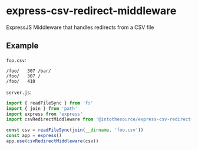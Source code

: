 # express-csv-redirect-middleware

ExpressJS Middleware that handles redirects from a CSV file

## Example

`foo.csv`:

```csv
/foo/	307	/bar/
/foo/	307 /
/foo/	410
```

`server.js`:

```js
import { readFileSync } from 'fs'
import { join } from 'path'
import express from 'express'
import csvRedirectMiddleware from '@intothesource/express-csv-redirect-middleware'

const csv = readFileSync(join(__dirname, 'foo.csv'))
const app = express()
app.use(csvRedirectMiddleware(csv))
```
